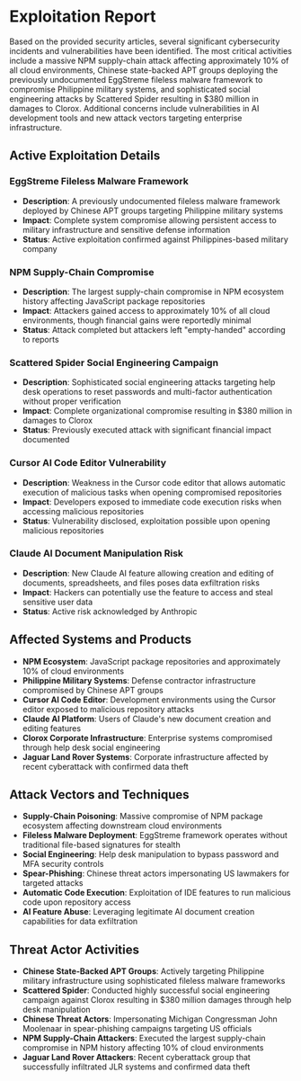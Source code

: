 # Exploitation Report

Based on the provided security articles, several significant cybersecurity incidents and vulnerabilities have been identified. The most critical activities include a massive NPM supply-chain attack affecting approximately 10% of all cloud environments, Chinese state-backed APT groups deploying the previously undocumented EggStreme fileless malware framework to compromise Philippine military systems, and sophisticated social engineering attacks by Scattered Spider resulting in $380 million in damages to Clorox. Additional concerns include vulnerabilities in AI development tools and new attack vectors targeting enterprise infrastructure.

## Active Exploitation Details

### EggStreme Fileless Malware Framework
- **Description**: A previously undocumented fileless malware framework deployed by Chinese APT groups targeting Philippine military systems
- **Impact**: Complete system compromise allowing persistent access to military infrastructure and sensitive defense information
- **Status**: Active exploitation confirmed against Philippines-based military company

### NPM Supply-Chain Compromise
- **Description**: The largest supply-chain compromise in NPM ecosystem history affecting JavaScript package repositories
- **Impact**: Attackers gained access to approximately 10% of all cloud environments, though financial gains were reportedly minimal
- **Status**: Attack completed but attackers left "empty-handed" according to reports

### Scattered Spider Social Engineering Campaign
- **Description**: Sophisticated social engineering attacks targeting help desk operations to reset passwords and multi-factor authentication without proper verification
- **Impact**: Complete organizational compromise resulting in $380 million in damages to Clorox
- **Status**: Previously executed attack with significant financial impact documented

### Cursor AI Code Editor Vulnerability
- **Description**: Weakness in the Cursor code editor that allows automatic execution of malicious tasks when opening compromised repositories
- **Impact**: Developers exposed to immediate code execution risks when accessing malicious repositories
- **Status**: Vulnerability disclosed, exploitation possible upon opening malicious repositories

### Claude AI Document Manipulation Risk
- **Description**: New Claude AI feature allowing creation and editing of documents, spreadsheets, and files poses data exfiltration risks
- **Impact**: Hackers can potentially use the feature to access and steal sensitive user data
- **Status**: Active risk acknowledged by Anthropic

## Affected Systems and Products

- **NPM Ecosystem**: JavaScript package repositories and approximately 10% of cloud environments
- **Philippine Military Systems**: Defense contractor infrastructure compromised by Chinese APT groups
- **Cursor AI Code Editor**: Development environments using the Cursor editor exposed to malicious repository attacks
- **Claude AI Platform**: Users of Claude's new document creation and editing features
- **Clorox Corporate Infrastructure**: Enterprise systems compromised through help desk social engineering
- **Jaguar Land Rover Systems**: Corporate infrastructure affected by recent cyberattack with confirmed data theft

## Attack Vectors and Techniques

- **Supply-Chain Poisoning**: Massive compromise of NPM package ecosystem affecting downstream cloud environments
- **Fileless Malware Deployment**: EggStreme framework operates without traditional file-based signatures for stealth
- **Social Engineering**: Help desk manipulation to bypass password and MFA security controls
- **Spear-Phishing**: Chinese threat actors impersonating US lawmakers for targeted attacks
- **Automatic Code Execution**: Exploitation of IDE features to run malicious code upon repository access
- **AI Feature Abuse**: Leveraging legitimate AI document creation capabilities for data exfiltration

## Threat Actor Activities

- **Chinese State-Backed APT Groups**: Actively targeting Philippine military infrastructure using sophisticated fileless malware frameworks
- **Scattered Spider**: Conducted highly successful social engineering campaign against Clorox resulting in $380 million damages through help desk manipulation
- **Chinese Threat Actors**: Impersonating Michigan Congressman John Moolenaar in spear-phishing campaigns targeting US officials
- **NPM Supply-Chain Attackers**: Executed the largest supply-chain compromise in NPM history affecting 10% of cloud environments
- **Jaguar Land Rover Attackers**: Recent cyberattack group that successfully infiltrated JLR systems and confirmed data theft